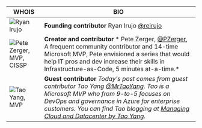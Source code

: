

| WHOIS | BIO  |
|--------------|---------------|
| ![Ryan Irujo](../images/whois/ryanirujo.jpg) | **Founding contributor** Ryan Irujo [@reirujo](https://twitter.com/reirujo)|
| ![Pete Zerger, MVP, CISSP](../images/whois/petezerger.jpg) | **Creator and contributor** * Pete Zerger, [@PZerger](https://twitter.com/pzerger), A frequent community contributor and 14-time Microsoft MVP, Pete envisioned a series that would help IT pros and dev increase their skills in Infrastructure-as-Code, 5 minutes at-a-time.* |
| ![Tao Yang, MVP](../images/whois/taoyang.jpg) | **Guest contributor** *Today's post comes from guest contributor Tao Yang [@MrTaoYang](https://twitter.com/mrtaoyang). Tao is a Microsoft MVP who from 9-to-5 focuses on DevOps and governance in Azure for enterprise customers. You can find Tao blogging at [Managing Cloud and Datacenter by Tao Yang](https://blog.tyang.org/).* |